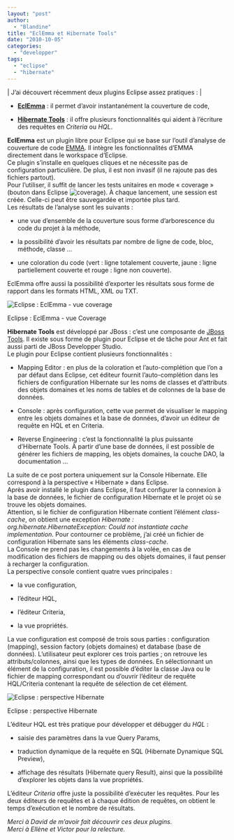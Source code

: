 ```yaml
---
layout: "post"
author: 
  - "Blandine"
title: "EclEmma et Hibernate Tools"
date: "2010-10-05"
categories: 
  - "developper"
tags: 
  - "eclipse"
  - "hibernate"
---
```


| J’ai découvert récemment deux plugins Eclipse assez pratiques : |

- [**EclEmma**](http://www.eclemma.org/ "EclEmma") : il permet d’avoir instantanément la couverture de code,

- [**Hibernate Tools**](http://www.hibernate.org/subprojects/tools.html "Hibernate Tools") : il offre plusieurs fonctionnalités qui aident à l’écriture des requêtes en _Criteria_ ou _HQL_.

**EclEmma** est un plugin libre pour Eclipse qui se base sur l’outil d’analyse de couverture de code [EMMA](http://emma.sourceforge.net/ "EMMA"). Il intègre les fonctionnalités d’EMMA directement dans le workspace d’Eclipse.  
Ce plugin s’installe en quelques cliques et ne nécessite pas de configuration particulière. De plus, il est non invasif (il ne rajoute pas des fichiers partout).  
Pour l’utiliser, il suffit de lancer les tests unitaires en mode « coverage » (bouton dans Eclipse ![coverage](/assets/2010/10/2010-10-05-eclemma-et-hibernate-tools/coverage.PNG "coverage")). À chaque lancement, une session est créée. Celle-ci peut être sauvegardée et importée plus tard.  
Les résultats de l’analyse sont les suivants :

- une vue d’ensemble de la couverture sous forme d’arborescence du code du projet à la méthode,

- la possibilité d’avoir les résultats par nombre de ligne de code, bloc, méthode, classe …

- une coloration du code (vert : ligne totalement couverte, jaune : ligne partiellement couverte et rouge : ligne non couverte).

EclEmma offre aussi la possibilité d’exporter les résultats sous forme de rapport dans les formats HTML, XML ou TXT.

![Eclipse : EclEmma - vue coverage](/assets/2010/10/2010-10-05-eclemma-et-hibernate-tools/EclEmma.PNG "Eclipse : EclEmma - vue Coverage")

Eclipse : EclEmma - vue Coverage

**Hibernate Tools** est développé par JBoss : c’est une composante de [JBoss Tools](http://jboss.org/tools). Il existe sous forme de plugin pour Eclipse et de tâche pour Ant et fait aussi parti de JBoss Developper Studio.  
Le plugin pour Eclipse contient plusieurs fonctionnalités :

- Mapping Editor : en plus de la coloration et l’auto-complétion que l’on a par défaut dans Eclipse, cet éditeur fournit l’auto-complétion dans les fichiers de configuration Hibernate sur les noms de classes et d’attributs des objets domaines et les noms de tables et de colonnes de la base de données.

- Console : après configuration, cette vue permet de visualiser le mapping entre les objets domaines et la base de données, d’avoir un éditeur de requête en HQL et en Criteria.

- Reverse Engineering : c’est la fonctionnalité la plus puissante d’Hibernate Tools. À partir d’une base de données, il est possible de générer les fichiers de mapping, les objets domaines, la couche DAO, la documentation …

La suite de ce post portera uniquement sur la Console Hibernate. Elle correspond à la perspective « Hibernate » dans Eclipse.  
Après avoir installé le plugin dans Eclipse, il faut configurer la connexion à la base de données, le fichier de configuration Hibernate et le projet où se trouve les objets domaines.  
Attention, si le fichier de configuration Hibernate contient l’élément _class-cache_, on obtient une exception _Hibernate : org.hibernate.HibernateException: Could not instantiate cache implementation_. Pour contourner ce problème, j’ai créé un fichier de configuration Hibernate sans les éléments _class-cache_.  
La Console ne prend pas les changements à la volée, en cas de modification des fichiers de mapping ou des objets domaines, il faut penser à recharger la configuration.  
La perspective console contient quatre vues principales :

- la vue configuration,

- l’éditeur HQL,

- l’éditeur Criteria,

- la vue propriétés.

La vue configuration est composé de trois sous parties : configuration (mapping), session factory (objets domaines) et database (base de données). L’utilisateur peut explorer ces trois parties ; on retrouve les attributs/colonnes, ainsi que les types de données. En sélectionnant un élément de la configuration, il est possible d’éditer la classe Java ou le fichier de mapping correspondant ou d’ouvrir l’éditeur de requête HQL/Criteria contenant la requête de sélection de cet élément.

![Eclipse : perspective Hibernate](/assets/2010/10/2010-10-05-eclemma-et-hibernate-tools/vue_hibernate-1024x766.PNG "Eclipse : perspective Hibernate")

Eclipse : perspective Hibernate

L’éditeur HQL est très pratique pour développer et débugger du _HQL_ :

- saisie des paramètres dans la vue Query Params,

- traduction dynamique de la requête en SQL (Hibernate Dynamique SQL Preview),

- affichage des résultats (Hibernate query Result), ainsi que la possibilité d’explorer les objets dans la vue propriétés.

L’éditeur _Criteria_ offre juste la possibilité d’exécuter les requêtes. Pour les deux éditeurs de requêtes et à chaque édition de requêtes, on obtient le temps d’exécution et le nombre de résultats.

_Merci à David de m’avoir fait découvrir ces deux plugins.  
Merci à Ellène et Victor pour la relecture._
